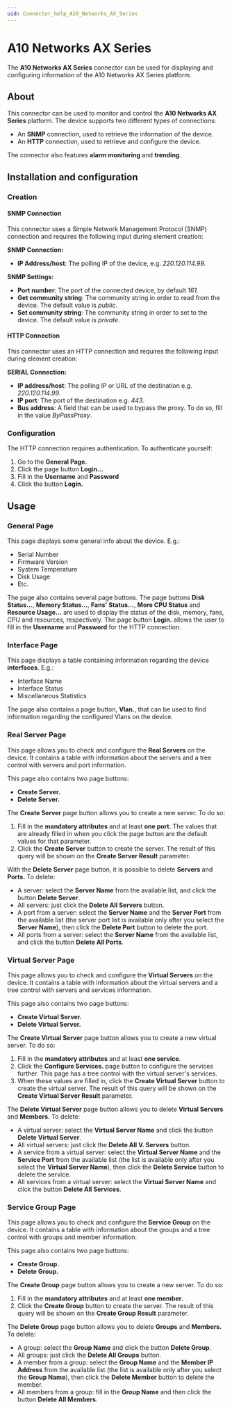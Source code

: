 ```yaml
---
uid: Connector_help_A10_Networks_AX_Series
---
```


# A10 Networks AX Series

The **A10 Networks AX Series** connector can be used for displaying and configuring information of the A10 Networks AX Series platform.

## About

This connector can be used to monitor and control the **A10 Networks AX Series** platform. The device supports two different types of connections:

- An **SNMP** connection, used to retrieve the information of the device.
- An **HTTP** connection, used to retrieve and configure the device.

The connector also features **alarm monitoring** and **trending**.

## Installation and configuration

### Creation

#### SNMP Connection

This connector uses a Simple Network Management Protocol (SNMP) connection and requires the following input during element creation:

**SNMP Connection:**

- **IP Address/host**: The polling IP of the device, e.g. *220.120.114.99.*

**SNMP Settings:**

- **Port number**: The port of the connected device, by default *161.*
- **Get community string**: The community string in order to read from the device. The default value is *public*.
- **Set community string**: The community string in order to set to the device. The default value is *private*.

#### HTTP Connection

This connector uses an HTTP connection and requires the following input during element creation:

**SERIAL Connection:**

- **IP address/host**: The polling IP or URL of the destination e.g. *220.120.114.99.*
- **IP port**: The port of the destination e.g. *443*.
- **Bus address**: A field that can be used to bypass the proxy. To do so, fill in the value *ByPassProxy*.

### Configuration

The HTTP connection requires authentication. To authenticate yourself:

1. Go to the **General Page.**
1. Click the page button **Login...**
1. Fill in the **Username** and **Password**
1. Click the button **Login.**

## Usage

### General Page

This page displays some general info about the device. E.g.:

- Serial Number
- Firmware Version
- System Temperature
- Disk Usage
- Etc.

The page also contains several page buttons. The page buttons **Disk Status...**, **Memory Status...**, **Fans' Status...**, **More CPU Status** and **Resource Usage...** are used to display the status of the disk, memory, fans, CPU and resources, respectively. The page button **Login.** allows the user to fill in the **Username** and **Password** for the HTTP connection.

### Interface Page

This page displays a table containing information regarding the device **interfaces**. E.g.:

- Interface Name
- Interface Status
- Miscellaneous Statistics

The page also contains a page button, **Vlan.**, that can be used to find information regarding the configured Vlans on the device.

### Real Server Page

This page allows you to check and configure the **Real Servers** on the device. It contains a table with information about the servers and a tree control with servers and port information.

This page also contains two page buttons:

- **Create Server.**
- **Delete Server.**

The **Create Server** page button allows you to create a new server. To do so:

1. Fill in the **mandatory attributes** and at least **one port**. The values that are already filled in when you click the page button are the default values for that parameter.
1. Click the **Create Server** button to create the server. The result of this query will be shown on the **Create Server Result** parameter.

With the **Delete Server** page button, it is possible to delete **Servers** and **Ports.** To delete:

- A server: select the **Server Name** from the available list, and click the button **Delete Server**.
- All servers: just click the **Delete All Servers** button.
- A port from a server: select the **Server Name** and the **Server Port** from the available list (the server port list is available only after you select the **Server Name**), then click the **Delete Port** button to delete the port.
- All ports from a server: select the **Server Name** from the available list, and click the button **Delete All Ports**.

### Virtual Server Page

This page allows you to check and configure the **Virtual Servers** on the device. It contains a table with information about the virtual servers and a tree control with servers and services information.

This page also contains two page buttons:

- **Create Virtual Server.**
- **Delete Virtual Server.**

The **Create Virtual Server** page button allows you to create a new virtual server. To do so:

1. Fill in the **mandatory attributes** and at least **one service**.
1. Click the **Configure Services.** page button to configure the services further. This page has a tree control with the virtual server's services.
1. When these values are filled in, click the **Create Virtual Server** button to create the virtual server. The result of this query will be shown on the **Create Virtual Server Result** parameter.

The **Delete Virtual Server** page button allows you to delete **Virtual Servers** and **Members.** To delete:

- A virtual server: select the **Virtual Server Name** and click the button **Delete Virtual Server**.
- All virtual servers: just click the **Delete All V. Servers** button.
- A service from a virtual server: select the **Virtual Server Name** and the **Service Port** from the available list (the list is available only after you select the **Virtual Server Name**), then click the **Delete Service** button to delete the service.
- All services from a virtual server: select the **Virtual Server Name** and click the button **Delete All Services**.

### Service Group Page

This page allows you to check and configure the **Service Group** on the device. It contains a table with information about the groups and a tree control with groups and member information.

This page also contains two page buttons:

- **Create Group.**
- **Delete Group.**

The **Create Group** page button allows you to create a new server. To do so:

1. Fill in the **mandatory attributes** and at least **one member**.
1. Click the **Create Group** button to create the server. The result of this query will be shown on the **Create Group Result** parameter.

The **Delete Group** page button allows you to delete **Groups** and **Members.** To delete:

- A group: select the **Group Name** and click the button **Delete Group**.
- All groups: just click the **Delete All Groups** button.
- A member from a group: select the **Group Name** and the **Member IP Address** from the available list (the list is available only after you select the **Group Name**), then click the **Delete Member** button to delete the member.
- All members from a group: fill in the **Group Name** and then click the button **Delete All Members**.
